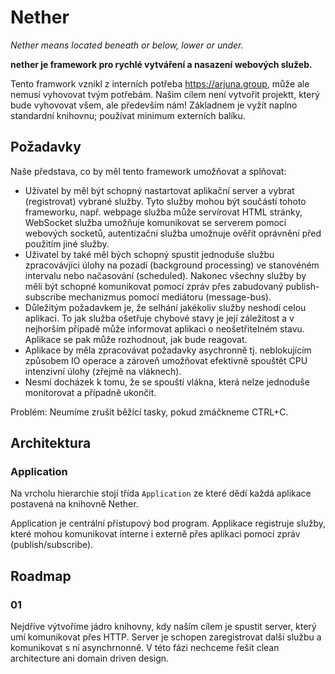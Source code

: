 # Nether

*Nether means located beneath or below, lower or under.*

**nether je framework pro rychlé vytváření a nasazení webových služeb.**

Tento framwork vznikl z interních potřeba <https://arjuna.group>, může ale nemusí vyhovovat tvým potřebám.
Našim cílem není vytvořit projektt, který bude vyhovovat všem, ale především nám!
Základnem je vyžít naplno standardní knihovnu; používat minimum externích balíku.

## Požadavky

Naše představa, co by měl tento framework umožňovat a splňovat:

- Uživatel by měl být schopný nastartovat aplikační server a vybrat (registrovat) vybrané služby. Tyto služby mohou být součástí tohoto frameworku, např. webpage služba může servírovat HTML stránky, WebSocket služba umožňuje komunikovat se serverem pomocí webových socketů, autentizační služba umožnuje ověřit oprávnění před použitím jiné služby.
- Uživatel by také měl bých schopný spustit jednoduše službu zpracovávjíci úlohy na pozadí (background processing) ve stanovéném intervalu nebo načasování (scheduled). Nakonec všechny služby by měli být schopné komunikovat pomocí zpráv přes zabudovaný publish-subscribe mechanizmus pomocí mediátoru (message-bus).
- Důležitým požadavkem je, že selhání jakékoliv služby neshodí celou aplikaci. To jak služba ošetřuje chybové stavy je její záležitost a v nejhorším případě může informovat aplikaci o neošetřitelném stavu. Aplikace se pak může rozhodnout, jak bude reagovat.
- Aplikace by měla zpracovávat požadavky asychronně tj. neblokujícím způsobem IO operace a zároveň umožňovat efektivně spouštět CPU intenzivní úlohy (zřejmě na vláknech).
- Nesmí docházek k tomu, že se spouští vlákna, která nelze jednoduše monitorovat a případně ukončit.

Problém: Neumíme zrušit běžící tasky, pokud zmáčkneme CTRL+C.

## Architektura

### Application

Na vrcholu hierarchie stojí třída `Application` ze které dědí každá aplikace postavená na knihovně Nether.

Application je centrální přístupový bod program. Applikace registruje služby, které mohou komunikovat interne i externě
přes aplikaci pomocí zpráv (publish/subscribe).

## Roadmap

### 01

Nejdříve výtvoříme jádro knihovny, kdy naším cílem je spustit server, který umí
komunikovat přes HTTP. Server je schopen zaregistrovat další službu a komunikovat
s ní asynchrnonně. V této fázi nechceme řešit clean architecture ani domain driven design.

